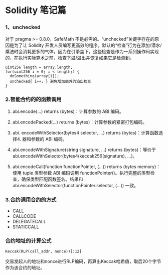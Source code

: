 # Solidity 笔记篇

### 1、unchecked 
对于 pragma >= 0.8.0，SafeMath 不是必需的。“unchecked”关键字存在的原因是为了让 Solidity 开发人员编写更高效的程序。默认的“检查”行为在添加/潜水/乘法时会消耗更多的气体，因为在引擎盖下，这些检查是作为一系列操作码实现的，在执行实际算术之前，检查下溢/溢出并恢复如果它是检测到。

```
uint256 length = array.length;
for(uint256 i = 0; i < length;) {
  doSomething(array[i]);
  unchecked{ i++; } 避免增加额外的溢出检查
}
```



### 2.智能合约的的函数调用

1. abi.encode(...) returns (bytes)：计算参数的 ABI 编码。

2. abi.encodePacked(...) returns (bytes)：计算参数的紧密打包编码。

3. abi. encodeWithSelector(bytes4 selector, ...) returns (bytes)：计算函数选择4. 器和参数的 ABI 编码。

5. abi.encodeWithSignature(string signature, ...) returns (bytes)：等价于 abi.encodeWithSelector(bytes4(keccak256(signature), ...)。

6. abi.encodeCall(function functionPointer, (...)) returns (bytes memory)：使用 tuple 类型参数 ABI 编码调用 functionPointer()。执行完整的类型检查，确保类型匹配函数签名。结果和 abi.encodeWithSelector(functionPointer.selector, (...)) 一致。

### 3.合约调用合约的方式

- CALL
- CALLCODE
- DELEGATECALL
- STATICCALL





### 合约地址的计算公式
```
Keccak(RLP(call_addr, nonce))[:12]
```
交易发起人的地址和nonce进行RLP编码，再算出Keccak哈希值，取后20个字节作为该合约的地址。
